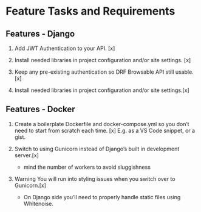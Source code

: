 # Feature Tasks and Requirements

## Features - Django

1. Add JWT Authentication to your API. [x]

2. Install needed libraries in project configuration and/or site settings. [x]

3. Keep any pre-existing authentication so DRF Browsable API still usable. [x]

4. Install needed libraries in project configuration and/or site settings.[x]

## Features - Docker

1. Create a boilerplate Dockerfile and docker-compose.yml so you don’t need to start from scratch each time. [x]
E.g. as a VS Code snippet, or a gist.

2. Switch to using Gunicorn instead of Django’s built in development server.[x]
    * mind the number of workers to avoid sluggishness

3. Warning You will run into styling issues when you switch over to Gunicorn.[x]
    * On Django side you’ll need to properly handle static files using Whitenoise.

